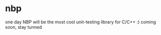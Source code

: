 # nbp

one day NBP will be the most cool unit-testing library for C/C++ :)
coming soon, stay tunned
